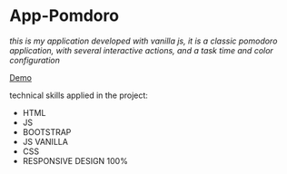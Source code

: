 # App-Pomdoro

_this is my application developed with vanilla js, it is a classic pomodoro application, with several interactive actions, and a task time and color configuration_

[Demo](https://tomasdnlaranda.github.io/App-Pomodoro//)

technical skills applied in the project:

* HTML 
* JS 
* BOOTSTRAP
* JS VANILLA
* CSS
* RESPONSIVE DESIGN 100%
